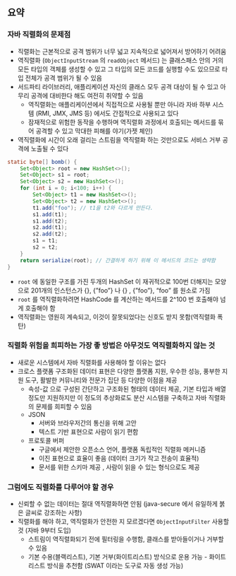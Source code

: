 ## 요약

### 자바 직렬화의 문제점

- 직렬화는 근본적으로 공격 범위가 너무 넓고 지속적으로 넓어져서 방어하기 어려움
- 역직렬화 (`ObjectInputStream` 의 `readObject` 메서드) 는 클래스패스 안의 거의 모든 타입의 객체를 생성할 수 있고
그 타입의 모든 코드를 실행할 수도 있으므로 타입 전체가 공격 범위가 될 수 있음
- 서드파티 라이브러리, 애플리케이션 자신의 클래스 모두 공격 대상이 될 수 있고 아무리 공격에 대비한다 해도 여전히 취약할 수 있음
    - 역직렬화는 애플리케이션에서 직접적으로 사용될 뿐만 아니라 자바 하부 시스템 (RMI, JMX, JMS 등) 에서도 간접적으로 사용되고 있다
    - 잠재적으로 위험한 동작을 수행하며 역직렬화 과정에서 호출되는  메서드를 묶어 공격할 수 있고 막대한 피해를 야기(가젯 체인)
- 역직렬화에 시간이 오래 걸리는 스트림을 역직렬화 하는 것만으로도 서비스 거부 공격에 노출될 수 있다

```java
static byte[] bomb() {
    Set<Object> root = new HashSet<>();
    Set<Object> s1 = root;
    Set<Object> s2 = new HashSet<>();
    for (int i = 0; i<100; i++) {
        Set<Object> t1 = new HashSet<>();
        Set<Object> t2 = new HashSet<>();
        t1.add("foo"); // t1을 t2와 다르게 만든다.
        s1.add(t1);
        s1.add(t2);
        s2.add(t1);
        s2.add(t2);
        s1 = t1;
        s2 = t2;
    }
    return serialize(root); // 간결하게 하기 위해 이 메서드의 코드는 생략함
}
```

- `root` 에 동일한 구조를 가진 두개의 HashSet 이 재귀적으로 100번 더해지는 모양으로 201개의 인스턴스가 {}, {”foo”} 나 {} , {”foo”}, “foo” 를 원소로 가짐
- `root` 를 역직렬화하려면 HashCode 를 계산하는 메서드를 2^100 번 호출해야 넘게 호출해야 함
- 역직렬화는 영원히 계속되고, 이것이 잘못되었다는 신호도 받지 못함(역직렬화 폭탄)

### 직렬화 위험을 희피하는 가장 좋 방법은 아무것도 역직렬화하지 않는 것

- 새로운 시스템에서 자바 직렬화를 사용해야 할 이유는 없다
- 크로스 플랫폼 구조화된 데이터 표현은 다양한 플랫폼 지원, 우수한 성능, 풍부한 지원 도구, 활발한 커뮤니티와 전문가 집단 등 다양한 이점을 제공
    - 속성-값 으로 구성된 간단하고 구조화된 형태의 데이터 제공, 기본 타입과 배열 정도만 지원하지만 이 정도의 추상화로도
    분산 시스템을 구축하고 자바 직렬화의 문제를 희피할 수 있음
    - JSON
        - 서버와 브라우저간의 통신을 위해 고안
        - 텍스트 기반 표현으로 사람이 읽기 편함
    - 프로토콜 버퍼
        - 구글에서 제안한 오픈소스 언어, 플랫폼 독립적인 직렬화 메커니즘
        - 이진 표현으로 효율이 좋음 (데이터 크기가 작고 전송이 효율적)
        - 문서를 위한 스키마 제공 , 사람이 읽을 수 있는 형식으로도 제공

### 그럼에도 직렬화를 다루어야 할 경우

- 신뢰할 수 없는 데이터는 절대 역직렬화하면 안됨 (java-secure 에서 유일하게 붉은 글씨로 강조하는 사항)
- 직렬화를 해야 하고, 역직렬화가 안전한 지 모르겠다면 `ObjectInputFilter` 사용할 것 (자바 9부터 도입)
    - 스트림이 역직렬화되기 전에 필터링을 수행함, 클래스를 받아들이거나 거부할 수 있음
    - 기본 수용(블랙리스트), 기본 거부(화이트리스트) 방식으로 운용 가능 - 화이트리스트 방식을 추천함 (SWAT 이라는 도구로 자동 생성 가능)